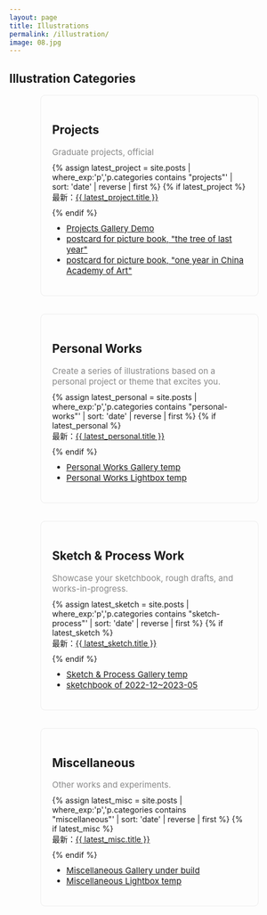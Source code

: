 ```yaml
---
layout: page
title: Illustrations
permalink: /illustration/
image: 08.jpg
---
```


<section class="category-list-section">
  <h1 class="category-list-title">Illustration Categories</h1>
  <div style="display: flex; flex-wrap: wrap; gap: 32px; justify-content: center;">
    <!-- Projects -->
    <div style="flex:1 1 300px; min-width:260px; max-width:350px; border:1px solid #eee; border-radius:8px; padding:20px;">
      <h2>Projects</h2>
      <div style="margin-bottom:10px; color:#888; font-size:15px;">Graduate projects, official</div>
      {% assign latest_project = site.posts | where_exp:'p','p.categories contains "projects"' | sort: 'date' | reverse | first %}
      {% if latest_project %}
        <div style="margin-bottom:10px;">最新：<a href="{{ latest_project.url | relative_url }}">{{ latest_project.title }}</a></div>
      {% endif %}
      <div style="font-size:14px;">
      </div>
      <ul style="margin-top:10px; font-size:15px;">
        <li><a href="/2025/07/11/projects-gallery.html">Projects Gallery Demo</a></li>
        <li><a href="/2025/07/11/projects-lightbox-pb-2025-6-1.html">postcard for picture book, "the tree of last year"</a></li>
        <li><a href="/2025/07/11/projects-lightbox-pb-2025-6-2.html">postcard for picture book, "one year in China Academy of Art"</a></li>
      </ul>
    </div>
    <!-- Personal Works -->
    <div style="flex:1 1 300px; min-width:260px; max-width:350px; border:1px solid #eee; border-radius:8px; padding:20px;">
      <h2>Personal Works</h2>
      <div style="margin-bottom:10px; color:#888; font-size:15px;">Create a series of illustrations based on a personal project or theme that excites you.</div>
      {% assign latest_personal = site.posts | where_exp:'p','p.categories contains "personal-works"' | sort: 'date' | reverse | first %}
      {% if latest_personal %}
        <div style="margin-bottom:10px;">最新：<a href="{{ latest_personal.url | relative_url }}">{{ latest_personal.title }}</a></div>
      {% endif %}
      <div style="font-size:14px;">
      </div>
      <ul style="margin-top:10px; font-size:15px;">
        <li><a href="/2025/07/11/personal-gallery.html">Personal Works Gallery temp</a></li>
        <li><a href="/2025/07/11/personal-lightbox.html">Personal Works Lightbox temp</a></li>
      </ul>
    </div>
    <!-- Sketch & Process Work -->
    <div style="flex:1 1 300px; min-width:260px; max-width:350px; border:1px solid #eee; border-radius:8px; padding:20px;">
      <h2>Sketch & Process Work</h2>
      <div style="margin-bottom:10px; color:#888; font-size:15px;">Showcase your sketchbook, rough drafts, and works-in-progress.</div>
      {% assign latest_sketch = site.posts | where_exp:'p','p.categories contains "sketch-process"' | sort: 'date' | reverse | first %}
      {% if latest_sketch %}
        <div style="margin-bottom:10px;">最新：<a href="{{ latest_sketch.url | relative_url }}">{{ latest_sketch.title }}</a></div>
      {% endif %}
      <div style="font-size:14px;">
      </div>
      <ul style="margin-top:10px; font-size:15px;">
        <li><a href="/2025/07/11/sketch-gallery.html">Sketch & Process Gallery temp</a></li>
        <li><a href="/2025/07/11/sketch-lightbox-22122305.html">sketchbook of 2022-12~2023-05</a></li>
      </ul>
    </div>
    <!-- Miscellaneous -->
    <div style="flex:1 1 300px; min-width:260px; max-width:350px; border:1px solid #eee; border-radius:8px; padding:20px;">
      <h2>Miscellaneous</h2>
      <div style="margin-bottom:10px; color:#888; font-size:15px;">Other works and experiments.</div>
      {% assign latest_misc = site.posts | where_exp:'p','p.categories contains "miscellaneous"' | sort: 'date' | reverse | first %}
      {% if latest_misc %}
        <div style="margin-bottom:10px;">最新：<a href="{{ latest_misc.url | relative_url }}">{{ latest_misc.title }}</a></div>
      {% endif %}
      <div style="font-size:14px;">
      </div>
      <ul style="margin-top:10px; font-size:15px;">
        <li><a href="/2025/07/11/misc-gallery.html">Miscellaneous Gallery under build</a></li>
        <li><a href="/2025/07/11/misc-lightbox.html">Miscellaneous Lightbox temp</a></li>
      </ul>
    </div>
  </div>
</section>